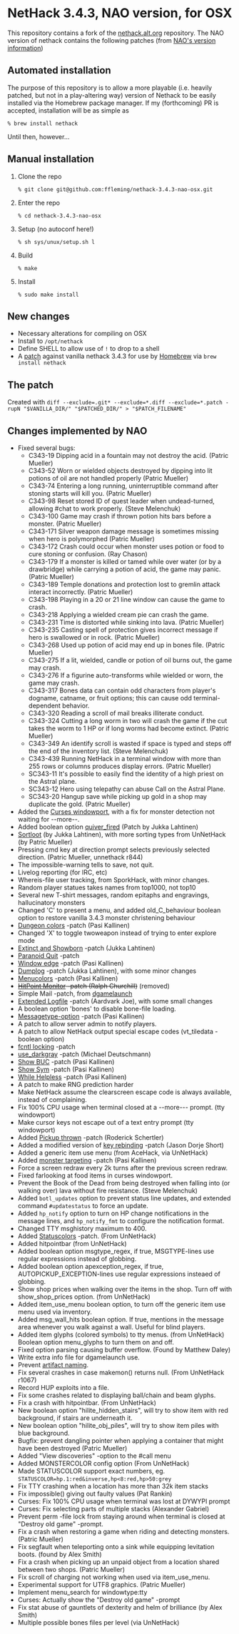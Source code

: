 NetHack 3.4.3, NAO version, for OSX
===

This repository contains a fork of the [nethack.alt.org](http://nethack.alt.org) repository.  The NAO version of nethack contains the following patches (from [NAO's version information](http://alt.org/nethack/naonh.php))

Automated installation
---
The purpose of this repository is to allow a more playable (i.e. heavily patched, but not in a play-altering way) version of Nethack to be easily installed via the Homebrew package manager.  If my (forthcoming) PR is accepted, installation will be as simple as
```
% brew install nethack
```
Until then, however...

Manual installation
---
1. Clone the repo
    ```
    % git clone git@github.com:ffleming/nethack-3.4.3-nao-osx.git
    ```
2. Enter the repo
   ```
   % cd nethack-3.4.3-nao-osx
   ```
3. Setup (no autoconf here!)
   ```
   % sh sys/unux/setup.sh l
   ```
4. Build
   ```
   % make
   ```
5. Install
   ```
   % sudo make install
   ```

New changes
---
* Necessary alterations for compiling on OSX
* Install to `/opt/nethack`
* Define SHELL to allow use of `!` to drop to a shell
* A [patch](https://raw.githubusercontent.com/ffleming/nethack-3.4.3-nao-osx/master/nethack-3.4.3-nao-osx.patch) against vanilla nethack 3.4.3 for use by [Homebrew](http://brew.sh/) via `brew install nethack`

The patch
---
Created with `diff --exclude=.git* --exclude=*.diff --exclude=*.patch -rupN "$VANILLA_DIR/" "$PATCHED_DIR/" > "$PATCH_FILENAME"`

Changes implemented by NAO
---
* Fixed several bugs:
     * C343-19 Dipping acid in a fountain may not destroy the acid. (Patric Mueller)
     * C343-52 Worn or wielded objects destroyed by dipping into lit potions of oil are not handled properly (Patric Mueller)
     * C343-74 Entering a long running, uninterruptible command after stoning starts will kill you. (Patric Mueller)
     * C343-98 Reset stored ID of quest leader when undead-turned, allowing #chat to work properly. (Steve Melenchuk)
     * C343-100 Game may crash if thrown potion hits bars before a monster. (Patric Mueller)
     * C343-171 Silver weapon damage message is sometimes missing when hero is polymorphed (Patric Mueller)
     * C343-172 Crash could occur when monster uses potion or food to cure stoning or confusion. (Ray Chason)
     * C343-179 If a monster is killed or tamed while over water (or by a drawbridge) while carrying a potion of acid, the game may panic. (Patric Mueller)
     * C343-189 Temple donations and protection lost to gremlin attack interact incorrectly. (Patric Mueller)
     * C343-198 Playing in a 20 or 21 line window can cause the game to crash.
     * C343-218 Applying a wielded cream pie can crash the game.
     * C343-231 Time is distorted while sinking into lava. (Patric Mueller)
     * C343-235 Casting spell of protection gives incorrect message if hero is swallowed or in rock. (Patric Mueller)
     * C343-268 Used up potion of acid may end up in bones file. (Patric Mueller)
     * C343-275 If a lit, wielded, candle or potion of oil burns out, the game may crash.
     * C343-276 If a figurine auto-transforms while wielded or worn, the game may crash.
     * C343-317 Bones data can contain odd characters from player's dogname, catname, or fruit options; this can cause odd terminal-dependent behavior.
     * C343-320 Reading a scroll of mail breaks illiterate conduct.
     * C343-324 Cutting a long worm in two will crash the game if the cut takes the worm to 1 HP or if long worms had become extinct. (Patric Mueller)
     * C343-349 An identify scroll is wasted if space is typed and steps off the end of the inventory list. (Steve Melenchuk)
     * C343-439 Running NetHack in a terminal window with more than 255 rows or columns produces display errors. (Patric Mueller)
     * SC343-11 It's possible to easily find the identity of a high priest on the Astral plane.
     * SC343-12 Hero using telepathy can abuse Call on the Astral Plane. 
     * SC343-20 Hangup save while picking up gold in a shop may duplicate the gold. (Patric Mueller)
* Added the [Curses windowport](http://nethackwiki.com/wiki/Curses_interface), with a fix for monster detection not waiting for --more--.
* Added boolean option [quiver_fired](http://bilious.alt.org/?287) (Patch by Jukka Lahtinen)
* [Sortloot](http://bilious.alt.org/?42) (by Jukka Lahtinen), with more sorting types from UnNetHack (by Patric Mueller)
* Pressing cmd key at direction prompt selects previously selected direction. (Patric Mueller, unnethack r844)
* The impossible-warning tells to save, not quit.
* Livelog reporting (for IRC, etc)
* Whereis-file user tracking, from SporkHack, with minor changes.
* Random player statues takes names from top1000, not top10
* Several new T-shirt messages, random epitaphs and engravings, hallucinatory monsters
* Changed 'C' to present a menu, and added old_C_behaviour boolean option to restore vanilla 3.4.3 monster christening behaviour
* [Dungeon colors](http://bilious.alt.org/?17) -patch (Pasi Kallinen)
* Changed 'X' to toggle twoweapon instead of trying to enter explore mode
* [Extinct and Showborn](http://bilious.alt.org/?43) -patch (Jukka Lahtinen)
* [Paranoid Quit](http://bilious.alt.org/?44) -patch
* [Window edge](http://bilious.alt.org/?14) -patch (Pasi Kallinen)
* [Dumplog](http://bilious.alt.org/?40) -patch (Jukka Lahtinen), with some minor changes
* [Menucolors](http://bilious.alt.org/?11) -patch (Pasi Kallinen)
* <s>[HitPoint Monitor](http://bilious.alt.org/?45) -patch (Ralph Churchill)</s> (removed)
* Simple Mail -patch, from [dgamelaunch](http://nethackwiki.com/wiki/Dgamelaunch)
* [Extended Logfile](http://bilious.alt.org/?289) -patch (Aardvark Joe), with some small changes
* A boolean option 'bones' to disable bone-file loading.
* [Messagetype-option](http://bilious.alt.org/?397) -patch (Pasi Kallinen)
* A patch to allow server admin to notify players.
* A patch to allow NetHack output special escape codes (vt_tiledata -boolean option)
* [fcntl locking](http://bilious.alt.org/?412) -patch
* [use_darkgray](http://bilious.alt.org/?205) -patch (Michael Deutschmann)
* [Show BUC](http://bilious.alt.org/?198) -patch (Pasi Kallinen)
* [Show Sym](http://bilious.alt.org/?15) -patch (Pasi Kallinen)
* [While Helpless](http://bilious.alt.org/?12) -patch (Pasi Kallinen)
* A patch to make RNG prediction harder
* Make NetHack assume the clearscreen escape code is always available, instead of complaining.
* Fix 100% CPU usage when terminal closed at a --more--- prompt. (tty windowport)
* Make cursor keys not escape out of a text entry prompt (tty windowport)
* Added [Pickup thrown](http://bilious.alt.org/?98) -patch (Roderick Schertler)
* Added a modified version of [key rebinding](http://bilious.alt.org/?148) -patch (Jason Dorje Short)
* Added a generic item use menu (from AceHack, via UnNetHack)
* Added [monster targeting](http://bilious.alt.org/?415) -patch (Pasi Kallinen)
* Force a screen redraw every 2k turns after the previous screen redraw.
* Fixed farlooking at food items in curses windowport.
* Prevent the Book of the Dead from being destroyed when falling into (or walking over) lava without fire resistance. (Steve Melenchuk)
* Added `botl_updates` option to prevent status line updates, and extended command `#updatestatus` to force an update.
* Added `hp_notify` option to turn on HP change notifications in the message lines, and `hp_notify_fmt` to configure the notification format.
* Changed TTY msghistory maximum to 400.
* Added [Statuscolors](http://bilious.alt.org/?142) -patch. (From UnNetHack)
* Added hitpointbar (from UnNetHack)
* Added boolean option msgtype_regex, if true, MSGTYPE-lines use regular expressions instead of globbing.
* Added boolean option apexception_regex, if true, AUTOPICKUP_EXCEPTION-lines use regular expressions insteaed of globbing.
* Show shop prices when walking over the items in the shop. Turn off with show_shop_prices option. (from UnNetHack)
* Added item_use_menu boolean option, to turn off the generic item use menu used via inventory.
* Added msg_wall_hits boolean option. If true, mentions in the message area whenever you walk against a wall. Useful for blind players.
* Added item glyphs (colored symbols) to tty menus. (from UnNetHack) Boolean option menu_glyphs to turn them on and off.
* Fixed option parsing causing buffer overflow. (Found by Matthew Daley)
* Write extra info file for dgamelaunch use.
* Prevent [artifact naming](http://nethackwiki.com/wiki/Artifact_naming).
* Fix several crashes in case makemon() returns null. (From UnNetHack r1067)
* Record HUP exploits into a file.
* Fix some crashes related to displaying ball/chain and beam glyphs.
* Fix a crash with hitpointbar. (From UnNetHack)
* New boolean option "hilite_hidden_stairs", will try to show item with red background, if stairs are underneath it.
* New boolean option "hilite_obj_piles", will try to show item piles with blue background.
* Bugfix: prevent dangling pointer when applying a container that might have been destroyed (Patric Mueller)
* Added "View discoveries" -option to the #call menu
* Added MONSTERCOLOR config option (From UnNetHack)
* Made STATUSCOLOR support exact numbers, eg. `STATUSCOLOR=hp.1:red&inverse,hp<8:red,hp>50:grey`
* Fix TTY crashing when a location has more than 32k item stacks
* Fix impossible() giving out faulty values (Pat Rankin)
* Curses: Fix 100% CPU usage when terminal was lost at DYWYPI prompt
* Curses: Fix selecting parts of multiple stacks (Alexander Gabriel)
* Prevent perm -file lock from staying around when terminal is closed at "Destroy old game" -prompt.
* Fix a crash when restoring a game when riding and detecting monsters. (Patric Mueller)
* Fix segfault when teleporting onto a sink while equipping levitation boots. (found by Alex Smith)
* Fix a crash when picking up an unpaid object from a location shared between two shops. (Patric Mueller)
* Fix scroll of charging not working when used via item_use_menu.
* Experimental support for UTF8 graphics. (Patric Mueller)
* Implement menu_search for windowtype:tty
* Curses: Actually show the "Destroy old game" -prompt
* Fix stat abuse of gauntlets of dexterity and helm of brilliance (by Alex Smith)
* Multiple possible bones files per level (via UnNetHack)
</ul>
